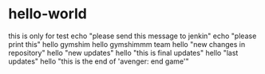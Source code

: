 # hello-world
this is only for test
echo "please send this message to jenkin" 
echo "please print this"
hello gymshim
hello gymshimmm team
hello "new changes in repository"
hello "new updates"
hello "this is final updates"
hello "last updates"
hello "this is the end of 'avenger: end game'" 

